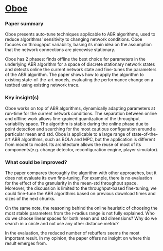 # [Oboe](https://engineering.purdue.edu/~isl/papers/sigcomm18-final128.pdf)

### Paper summary
Oboe presents auto-tune techniques applicable to ABR algorithms, used to reduce algorithms' sensitivity to changing network conditions. Oboe focuses on throughput variability, basing its main idea on the assumption that the network connections are piecewise stationary.

Oboe has 2 phases: finds offline the best choice for parameters in the underlying ABR algorithm for a space of discrete stationary network states and detects online the current network state and fine-tunes the parameters of the ABR algorithm. The paper shows how to apply the algorithm to existing state-of-the-art models, evaluating the performance change on a testbed using existing network trace.


### Key insight(s)

Oboe works on top of ABR algorithms, dynamically adapting parameters at run-time for the current network conditions. The separation between online and offline work allows fine-grained quantization of the throughput variability space. The algorithm is stable during the online phase due to point detection and searching for the most cautious configuration around a particular mean and std. Oboe is applicable to a large range of state-of-the-art ABR algorithms, such as BOLA and MPC, but the application is different from model to model. Its architecture allows the reuse of most of its components(e.g. change detector, reconfiguration engine, player simulator).


### What could be improved?

The paper compares thoroughly the algorithm with other approaches, but it does not evaluate its own fine-tuning. For example, there is no evaluation for the effect of the granularity in the mean-std throughput space. Moreover, the discussion is limited to the throughput-based fine-tuning; we could fine-tune the ABR algorithms based on previous download times and sizes of the next chunks.

On the same note, the reasoning behind the online heuristic of choosing the most stable parameters from the r-radius range is not fully explained. Who do we choose linear spaces for both mean and std dimensions? Why do we search in a circle and not use any other distance metric?

In the evaluation, the reduced number of rebuffers seems the most important result. In my opinion, the paper offers no insight on where this result emerges from.
